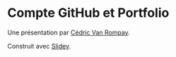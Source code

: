 # Compte GitHub et Portfolio

Une présentation par [Cédric Van Rompay](https://cedricvanrompay.fr).

Construit avec [Slidev](https://sli.dev/).
